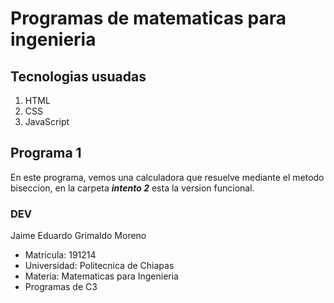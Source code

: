 # Programas de matematicas para ingenieria
## Tecnologias usuadas
1. HTML
2. CSS
3. JavaScript

## Programa 1
En este programa, vemos una calculadora que resuelve mediante el metodo biseccion, en la carpeta ***intento 2*** esta la version funcional.



### DEV
Jaime Eduardo Grimaldo Moreno
- Matricula: 191214
- Universidad: Politecnica de Chiapas
- Materia: Matematicas para Ingenieria
- Programas de C3
